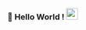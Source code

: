 ### 👋 Hello World !  <img src="https://github.com/TheDudeThatCode/TheDudeThatCode/blob/master/Assets/Earth.gif" width="24px">
